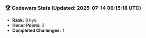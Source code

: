 ### 🏆 Codewars Stats (Updated: 2025-07-14 06:15:18 UTC)

- **Rank:** 8 kyu
- **Honor Points:** 3
- **Completed Challenges:** 1
